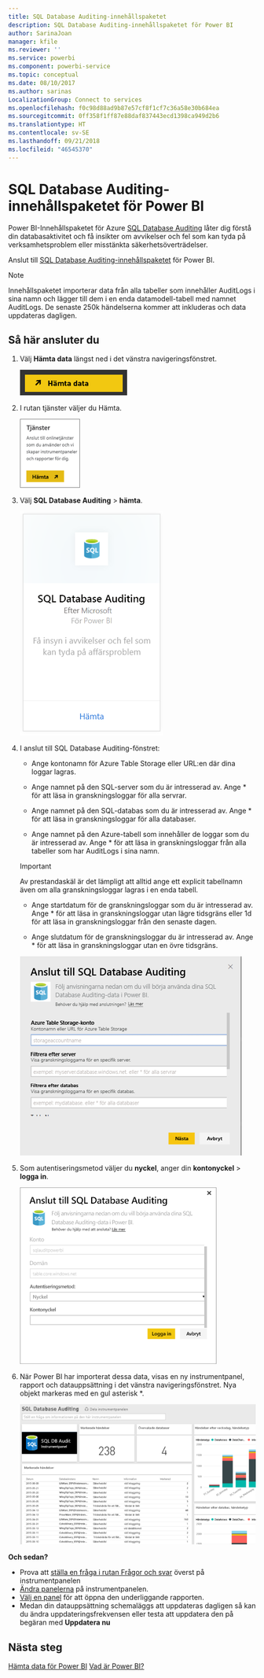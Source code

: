 ```yaml
---
title: SQL Database Auditing-innehållspaketet
description: SQL Database Auditing-innehållspaketet för Power BI
author: SarinaJoan
manager: kfile
ms.reviewer: ''
ms.service: powerbi
ms.component: powerbi-service
ms.topic: conceptual
ms.date: 08/10/2017
ms.author: sarinas
LocalizationGroup: Connect to services
ms.openlocfilehash: f0c98d88ad9b87e57cf8f1cf7c36a58e30b684ea
ms.sourcegitcommit: 0ff358f1ff87e88daf837443ecd1398ca949d2b6
ms.translationtype: HT
ms.contentlocale: sv-SE
ms.lasthandoff: 09/21/2018
ms.locfileid: "46545370"
---
```

# <a name="sql-database-auditing-content-pack-for-power-bi"></a>SQL Database Auditing-innehållspaketet för Power BI
Power BI-Innehållspaketet för Azure [SQL Database Auditing](http://azure.microsoft.com/documentation/articles/sql-database-auditing-get-started/) låter dig förstå din databasaktivitet och få insikter om avvikelser och fel som kan tyda på verksamhetsproblem eller misstänkta säkerhetsöverträdelser. 

Anslut till [SQL Database Auditing-innehållspaketet](https://app.powerbi.com/getdata/services/sql-db-auditing) för Power BI.

>[!NOTE]
>Innehållspaketet importerar data från alla tabeller som innehåller AuditLogs i sina namn och lägger till dem i en enda datamodell-tabell med namnet AuditLogs. De senaste 250k händelserna kommer att inkluderas och data uppdateras dagligen.

## <a name="how-to-connect"></a>Så här ansluter du
1. Välj **Hämta data** längst ned i det vänstra navigeringsfönstret.
   
   ![](media/service-connect-to-azure-sql-database-auditing/pbi_getdata.png) 
2. I rutan tjänster väljer du Hämta.
   
   ![](media/service-connect-to-azure-sql-database-auditing/pbi_getservices.png) 
3. Välj **SQL Database Auditing** \> **hämta**.
   
   ![](media/service-connect-to-azure-sql-database-auditing/sqldbaudit.png)
4. I anslut till SQL Database Auditing-fönstret:
   
   - Ange kontonamn för Azure Table Storage eller URL:en där dina loggar lagras.
   
   - Ange namnet på den SQL-server som du är intresserad av. Ange \* för att läsa in granskningsloggar för alla servrar.
   
   - Ange namnet på den SQL-databas som du är intresserad av. Ange \* för att läsa in granskningsloggar för alla databaser.
   
   - Ange namnet på den Azure-tabell som innehåller de loggar som du är intresserad av. Ange \* för att läsa in granskningsloggar från alla tabeller som har AuditLogs i sina namn.
   
   >[!IMPORTANT]
   >Av prestandaskäl är det lämpligt att alltid ange ett explicit tabellnamn även om alla granskningsloggar lagras i en enda tabell.
   
   - Ange startdatum för de granskningsloggar som du är intresserad av. Ange \* för att läsa in granskningsloggar utan lägre tidsgräns eller 1d för att läsa in granskningsloggar från den senaste dagen.
   
   - Ange slutdatum för de granskningsloggar du är intresserad av. Ange \* för att läsa in granskningsloggar utan en övre tidsgräns.
   
   ![](media/service-connect-to-azure-sql-database-auditing/dbauditing_param.png)
5. Som autentiseringsmetod väljer du **nyckel**, anger din **kontonyckel** \> **logga in**.
   
   ![](media/service-connect-to-azure-sql-database-auditing/pbi_sqlauditing3.png)
6. När Power BI har importerat dessa data, visas en ny instrumentpanel, rapport och datauppsättning i det vänstra navigeringsfönstret. Nya objekt markeras med en gul asterisk \*.
   
   ![](media/service-connect-to-azure-sql-database-auditing/pbi_sqldbauditingnewdash.png)

**Och sedan?**

* Prova att [ställa en fråga i rutan Frågor och svar](consumer/end-user-q-and-a.md) överst på instrumentpanelen
* [Ändra panelerna](service-dashboard-edit-tile.md) på instrumentpanelen.
* [Välj en panel](consumer/end-user-tiles.md) för att öppna den underliggande rapporten.
* Medan din datauppsättning schemaläggs att uppdateras dagligen så kan du ändra uppdateringsfrekvensen eller testa att uppdatera den på begäran med **Uppdatera nu**

## <a name="next-steps"></a>Nästa steg
[Hämta data för Power BI](service-get-data.md)
[Vad är Power BI?](power-bi-overview.md)
